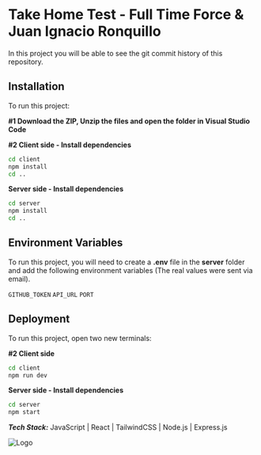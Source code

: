 
# Take Home Test - Full Time Force & Juan Ignacio Ronquillo

In this project you will be able to see the git commit history of this repository.




## Installation

To run this project:

**#1 Download the ZIP, Unzip the files and open the folder in Visual Studio Code**

**#2 Client side - Install dependencies**
```bash
cd client
npm install
cd ..
```

**Server side - Install dependencies**
```bash
cd server 
npm install
cd ..
```
    
## Environment Variables

To run this project, you will need to create a **.env** file in the **server** folder and add the following environment variables (The real values were sent via email).

`GITHUB_TOKEN`
`API_URL`
`PORT`


## Deployment

To run this project, open two new terminals:

**#2 Client side**
```bash
cd client
npm run dev
```

**Server side - Install dependencies**
```bash
cd server 
npm start
```







***Tech Stack:*** JavaScript | React | TailwindCSS | Node.js | Express.js

![Logo](https://i.postimg.cc/1tTwk5q7/fulltimeforcelogo.png)
